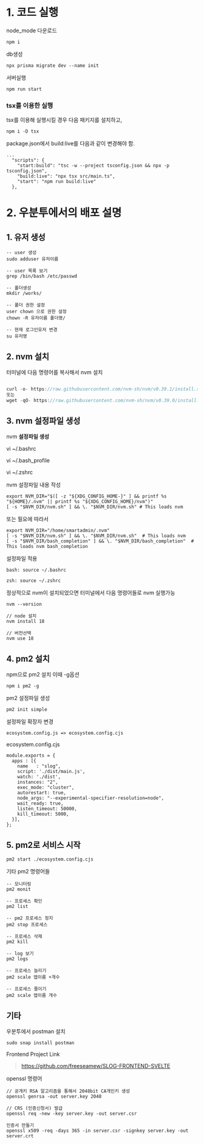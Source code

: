 # 1. 코드 실행

node_mode 다운로드

```
npm i
```

db생성

```
npx prisma migrate dev --name init
```


서버실행

```
npm run start
```


### tsx를 이용한 실행

tsx를 이용해 실행시킬 경우 다음 패키지를 설치하고,

```
npm i -D tsx
```

package.json에서 build:live를 다음과 같이 변경해야 함.

```
...
  "scripts": {
    "start:build": "tsc -w --project tsconfig.json && npx -p tsconfig.json",
    "build:live": "npx tsx src/main.ts",
    "start": "npm run build:live"
  },

```

# 2. 우분투에서의 배포 설명

## 1. 유저 생성

```
-- user 생성
sudo adduser 유저이름

-- user 목록 보기
grep /bin/bash /etc/passwd

-- 폴더생성
mkdir /works/

-- 폴더 권한 설정
user chown 으로 권한 설정
chown -R 유저이름 폴더명/

-- 현재 로그인유저 변경
su 유저명
```

## 2. nvm 설치

터미널에 다음 명령어를 복사해서 nvm 설치

```js

curl -o- https://raw.githubusercontent.com/nvm-sh/nvm/v0.39.1/install.sh | bash
또는 
wget -qO- https://raw.githubusercontent.com/nvm-sh/nvm/v0.39.0/install.sh | bash
```

## 3. nvm 설정파일 생성

nvm **설정파일 생성**

vi ~/.bashrc

vi ~/.bash_profile

vi ~/.zshrc

nvm 설정파일 내용 작성

```
export NVM_DIR="$([ -z "${XDG_CONFIG_HOME-}" ] && printf %s "${HOME}/.nvm" || printf %s "${XDG_CONFIG_HOME}/nvm")"
[ -s "$NVM_DIR/nvm.sh" ] && \. "$NVM_DIR/nvm.sh" # This loads nvm
```

또는 필요에 따라서

```
export NVM_DIR="/home/smartadmin/.nvm"
[ -s "$NVM_DIR/nvm.sh" ] && \. "$NVM_DIR/nvm.sh"  # This loads nvm
[ -s "$NVM_DIR/bash_completion" ] && \. "$NVM_DIR/bash_completion"  # This loads nvm bash_completion
```

설정파일 적용

```
bash: source ~/.bashrc

zsh: source ~/.zshrc
```

정상적으로 nvm이 설치되었으면 터미널에서 다음 명령어들로 nvm 실행가능

```
nvm --version

// node 설치
nvm install 18

// 버전선택
nvm use 18
```

## 4. pm2 설치

npm으로 pm2 설치 이때 -g옵션

```
npm i pm2 -g
```

pm2 설정파일 생성

```
pm2 init simple
```

설정파일 확장자 변경

```
ecosystem.config.js => ecosystem.config.cjs
```

ecosystem.config.cjs

```
module.exports = {
  apps : [{
    name   : "slog",
    script: './dist/main.js',
    watch: './dist',
    instances: "2",
    exec_mode: "cluster",
    autorestart: true,
    node_args: "--experimental-specifier-resolution=node",    
    wait_ready: true,
    listen_timeout: 50000,
    kill_timeout: 5000,
  }],
};
```

## 5. pm2로 서비스 시작

```
pm2 start ./ecosystem.config.cjs
```

기타 pm2 명령어들

```
-- 모니터링
pm2 monit

-- 프로세스 확인
pm2 list

-- pm2 프로세스 정지
pm2 stop 프로세스

-- 프로세스 삭제 
pm2 kill

-- log 보기
pm2 logs

-- 프로세스 늘리기
pm2 scale 앱이름 +개수

-- 프로세스 줄이기
pm2 scale 앱이름 개수
```

## 기타

우분투에서 postman 설치

```
sudo snap install postman
```

Frontend Project Link

> https://github.com/freeseamew/SLOG-FRONTEND-SVELTE

openssl 명령어
```
// 공개키 RSA 알고리즘을 통해서 2048bit CA개인키 생성
openssl genrsa -out server.key 2048

// CRS (인증신청서) 발급
openssl req -new -key server.key -out server.csr

인증서 만들기
openssl x509 -req -days 365 -in server.csr -signkey server.key -out server.crt   
```